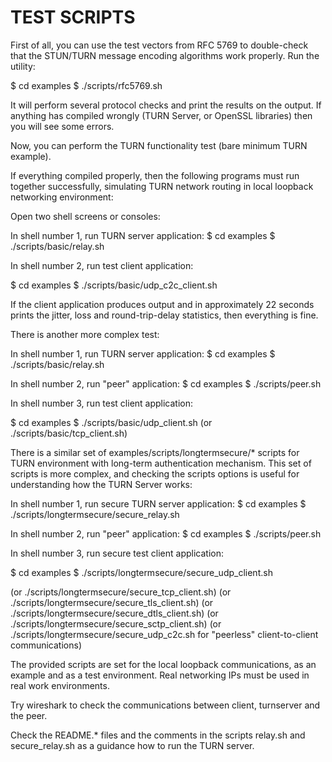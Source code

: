 # TEST SCRIPTS

First of all, you can use the test vectors from RFC 5769 to double-check that the 
STUN/TURN message encoding algorithms work properly. Run the utility:

 $ cd examples
 $ ./scripts/rfc5769.sh
 
It will perform several protocol checks and print the results on the output. 
If anything has compiled wrongly (TURN Server, or OpenSSL libraries) 
then you will see some errors.

Now, you can perform the TURN functionality test (bare minimum TURN example).

If everything compiled properly, then the following programs must run 
together successfully, simulating TURN network routing in local loopback
networking environment:

Open two shell screens or consoles:

In shell number 1, run TURN server application:
 $ cd examples
 $ ./scripts/basic/relay.sh

In shell number 2, run test client application:

 $ cd examples
 $ ./scripts/basic/udp_c2c_client.sh

If the client application produces output and in approximately 22 seconds 
prints the jitter, loss and round-trip-delay statistics, then everything is 
fine.

There is another more complex test:

In shell number 1, run TURN server application:
 $ cd examples
 $ ./scripts/basic/relay.sh
 
In shell number 2, run "peer" application:
 $ cd examples
 $ ./scripts/peer.sh

In shell number 3, run test client application:

 $ cd examples
 $ ./scripts/basic/udp_client.sh (or ./scripts/basic/tcp_client.sh)

There is a similar set of examples/scripts/longtermsecure/* scripts for 
TURN environment with long-term authentication mechanism. This set of 
scripts is more complex, and checking the scripts options is useful for 
understanding how the TURN Server works:

In shell number 1, run secure TURN server application:
 $ cd examples
 $ ./scripts/longtermsecure/secure_relay.sh
 
In shell number 2, run "peer" application:
 $ cd examples
 $ ./scripts/peer.sh

In shell number 3, run secure test client application:

 $ cd examples
 $ ./scripts/longtermsecure/secure_udp_client.sh
  
 (or ./scripts/longtermsecure/secure_tcp_client.sh)
 (or ./scripts/longtermsecure/secure_tls_client.sh)
 (or ./scripts/longtermsecure/secure_dtls_client.sh)
 (or ./scripts/longtermsecure/secure_sctp_client.sh)
 (or ./scripts/longtermsecure/secure_udp_c2c.sh for "peerless" 
client-to-client communications)

The provided scripts are set for the local loopback communications, 
as an example and as a test environment. Real networking IPs must be 
used in real work environments. 

Try wireshark to check the communications between client, turnserver 
and the peer. 

Check the README.* files and the comments in the scripts relay.sh and 
secure_relay.sh as a guidance how to run the TURN server.

